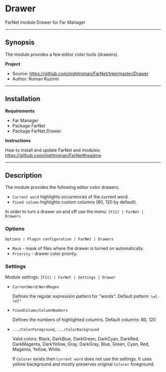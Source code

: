 ﻿# Drawer

FarNet module Drawer for Far Manager

*********************************************************************
## Synopsis

The module provides a few editor color tools (drawers).

**Project**

 * Source: <https://github.com/nightroman/FarNet/tree/master/Drawer>
 * Author: Roman Kuzmin

*********************************************************************
## Installation

**Requirements**

 * Far Manager
 * Package FarNet
 * Package FarNet.Drawer

**Instructions**

How to install and update FarNet and modules:\
<https://github.com/nightroman/FarNet#readme>

*********************************************************************
## Description

The module provides the following editor color drawers:

* `Current word` highlights occurrences of the current word.
* `Fixed column` highlights custom columns (80, 120 by default).

In order to turn a drawer on and off use the menu: `[F11] | FarNet | Drawers`

### Options

`Options | Plugin configuration | FarNet | Drawers`

* `Mask` - mask of files where the drawer is turned on automatically.
* `Priority` - drawer color priority.

### Settings

Module settings: `[F11] | FarNet | Settings | Drawer`

- `CurrentWord/WordRegex`

    Defines the regular expression pattern for "words".
    Default pattern: `\w[-\w]*`

- `FixedColumn/ColumnNumbers`

    Defines the numbers of highlighted columns.
    Default columns: 80, 120

- `.../ColorForeground`, `.../ColorBackground`

    Valid colors: Black, DarkBlue, DarkGreen, DarkCyan, DarkRed, DarkMagenta,
    DarkYellow, Gray, DarkGray, Blue, Green, Cyan, Red, Magenta, Yellow, White.

    If `Colorer` exists then `Current word` does not use the settings.
    It uses yellow background and mostly preserves original `Colorer` foreground.
